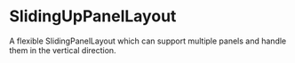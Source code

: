 # SlidingUpPanelLayout
A flexible SlidingPanelLayout which can support multiple panels and handle them in the vertical direction.
